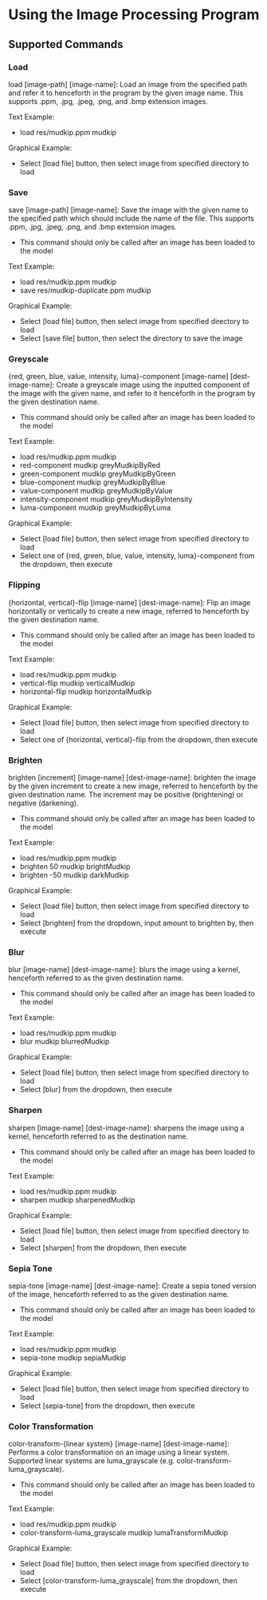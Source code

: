 # Using the Image Processing Program

## Supported Commands

### Load

load [image-path] [image-name]: Load an image from the specified path and refer it to henceforth
in the program by the given image name. This supports .ppm, .jpg, .jpeg, .png, and .bmp extension
images.

Text Example:

- load res/mudkip.ppm mudkip

Graphical Example:

- Select [load file] button, then select image from specified directory to load

### Save

save [image-path] [image-name]: Save the image with the given name to the specified path
which should include the name of the file. This supports .ppm, .jpg, .jpeg, .png, and .bmp extension
images.

- This command should only be called after an image has been loaded to the model

Text Example:

- load res/mudkip.ppm mudkip
- save res/mudkip-duplicate.ppm mudkip

Graphical Example:

- Select [load file] button, then select image from specified directory to load
- Select [save file] button, then select the directory to save the image

### Greyscale

{red, green, blue, value, intensity, luma}-component [image-name] [dest-image-name]: Create a
greyscale image using the inputted component of the image with the given name,
and refer to it henceforth in the program by the given destination name.

- This command should only be called after an image has been loaded to the model

Text Example:

- load res/mudkip.ppm mudkip
- red-component mudkip greyMudkipByRed
- green-component mudkip greyMudkipByGreen
- blue-component mudkip greyMudkipByBlue
- value-component mudkip greyMudkipByValue
- intensity-component mudkip greyMudkipByIntensity
- luma-component mudkip greyMudkipByLuma

Graphical Example:

- Select [load file] button, then select image from specified directory to load
- Select one of {red, green, blue, value, intensity, luma}-component from the dropdown, then execute

### Flipping

{horizontal, vertical}-flip [image-name] [dest-image-name]: Flip an image horizontally
or vertically to create a new image, referred to henceforth by the given destination name.

- This command should only be called after an image has been loaded to the model

Text Example:

- load res/mudkip.ppm mudkip
- vertical-flip mudkip verticalMudkip
- horizontal-flip mudkip horizontalMudkip

Graphical Example:

- Select [load file] button, then select image from specified directory to load
- Select one of {horizontal, vertical}-flip from the dropdown, then execute

### Brighten

brighten [increment] [image-name] [dest-image-name]: brighten the image by the given increment
to create a new image, referred to henceforth by the given destination name. The increment may
be positive (brightening) or negative (darkening).

- This command should only be called after an image has been loaded to the model

Text Example:

- load res/mudkip.ppm mudkip
- brighten 50 mudkip brightMudkip
- brighten -50 mudkip darkMudkip

Graphical Example:

- Select [load file] button, then select image from specified directory to load
- Select [brighten] from the dropdown, input amount to brighten by, then execute

### Blur

blur [image-name] [dest-image-name]: blurs the image using a kernel, henceforth
referred to as the given destination name.

- This command should only be called after an image has been loaded to the model

Text Example:

- load res/mudkip.ppm mudkip
- blur mudkip blurredMudkip

Graphical Example:

- Select [load file] button, then select image from specified directory to load
- Select [blur] from the dropdown, then execute

### Sharpen

sharpen [image-name] [dest-image-name]: sharpens the image using a kernel,
henceforth referred to as the destination name.

- This command should only be called after an image has been loaded to the model

Text Example:

- load res/mudkip.ppm mudkip
- sharpen mudkip sharpenedMudkip

Graphical Example:

- Select [load file] button, then select image from specified directory to load
- Select [sharpen] from the dropdown, then execute

### Sepia Tone

sepia-tone [image-name] [dest-image-name]: Create a sepia toned version of the image, henceforth
referred to as the given destination name.

- This command should only be called after an image has been loaded to the model

Text Example:

- load res/mudkip.ppm mudkip
- sepia-tone mudkip sepiaMudkip

Graphical Example:

- Select [load file] button, then select image from specified directory to load
- Select [sepia-tone] from the dropdown, then execute

### Color Transformation

color-transform-{linear system} [image-name] [dest-image-name]: Performs a color
transformation on an image using a linear system. Supported linear systems are
luma_grayscale (e.g. color-transform-luma_grayscale).

- This command should only be called after an image has been loaded to the model

Text Example:

- load res/mudkip.ppm mudkip
- color-transform-luma_grayscale mudkip lumaTransformMudkip

Graphical Example:

- Select [load file] button, then select image from specified directory to load
- Select [color-transform-luma_grayscale] from the dropdown, then execute